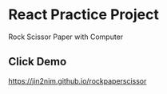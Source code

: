 # React Practice Project

Rock Scissor Paper with Computer

## Click Demo

https://jin2nim.github.io/rockpaperscissor
